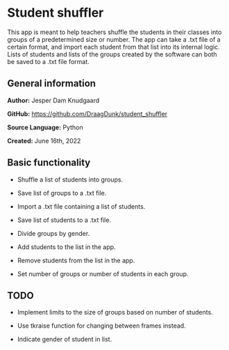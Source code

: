 # Student shuffler

This app is meant to help teachers shuffle the students in their classes into groups of a predetermined size or number. The app can take a .txt file of a certain format, and import each student from that list into its internal logic. Lists of students and lists of the groups created by the software can both be saved to a .txt file format.

## General information

**Author:** Jesper Dam Knudgaard

**GitHub:** https://github.com/DraagDunk/student_shuffler

**Source Language:** Python

**Created:** June 16th, 2022

## Basic functionality

* Shuffle a list of students into groups.

* Save list of groups to a .txt file.

* Import a .txt file containing a list of students.

* Save list of students to a .txt file.

* Divide groups by gender.

* Add students to the list in the app.

* Remove students from the list in the app.

* Set number of groups or number of students in each group.
 
 ## TODO

 * Implement limits to the size of groups based on number of students.

 * Use tkraise function for changing between frames instead.

 * Indicate gender of student in list.